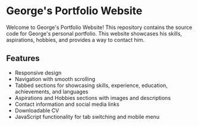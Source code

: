 # George's Portfolio Website

Welcome to George's Portfolio Website! This repository contains the source code for George's personal portfolio.
This website showcases his skills, aspirations, hobbies, and provides a way to contact him.

## Features

- Responsive design
- Navigation with smooth scrolling
- Tabbed sections for showcasing skills, experience, education, achievements, and languages
- Aspirations and Hobbies sections with images and descriptions
- Contact information and social media links
- Downloadable CV
- JavaScript functionality for tab switching and mobile menu
